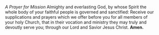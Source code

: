 _A Prayer for Mission_
Almighty and everlasting God, by whose Spirit the whole body of your faithful people is governed and sanctified: Receive our supplications and prayers which we offer before you for all members of your holy Church, that in their vocation and ministry they may truly and devoutly serve you; through our Lord and Savior Jesus Christ.  **Amen.**
